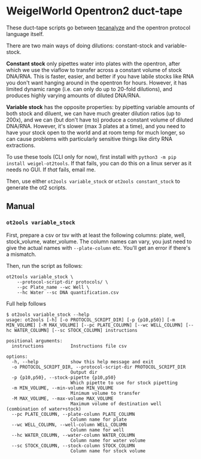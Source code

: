 # WeigelWorld Opentron2 duct-tape

These duct-tape scripts go between [tecanalyze](https://kdm9.shinyapps.io/tecanalyze) and the opentron protocol language itself.

There are two main ways of doing dilutions: constant-stock and variable-stock.

**Constant stock** only pipettes water into plates with the opentron, after which we use the viaflow to transfer across a constant volume of stock DNA/RNA. This is faster, easier, and better if you have labile stocks like RNA you don't want hanging around in the opentron for hours. However, it has limited dynamic range (i.e. can only do up to 20-fold dilutions), and produces highly varying amounts of diluted DNA/RNA.

**Variable stock** has the opposite properties: by pipetting variable amounts of both stock and diluent, we can have much greater dilution ratios (up to 200x), and we can (but don't have to) produce a constant volume of diluted DNA/RNA. However, it's slower (max 3 plates at a time), and you need to have your stock open to the world and at room temp for much longer, so can cause problems with particularly sensitive things like dirty RNA extractions.

To use these tools (CLI only for now), first install with `python3 -m pip install weigel-ot2tools`. If that fails, you can do this on a linux server as it needs no GUI. If *that* fails, email me.

Then, use either `ot2ools variable_stock` or `ot2ools constant_stock` to generate the ot2 scripts.


## Manual

### `ot2ools variable_stock`

First, prepare a csv or tsv with at least the following columns: plate, well, stock_volume, water_volume. The column names can vary, you just need to give the actual names with `--plate-column` etc. You'll get an error if there's a mismatch.

Then, run the script as follows:

```
ot2tools variable_stock \
	--protocol-script-dir protocols/ \
	--pc Plate_name --wc Well \
	--hc Water --sc DNA quantification.csv
```

Full help follows

```
$ ot2ools variable_stock --help
usage: ot2ools [-h] [-o PROTOCOL_SCRIPT_DIR] [-p {p10,p50}] [-m MIN_VOLUME] [-M MAX_VOLUME] [--pc PLATE_COLUMN] [--wc WELL_COLUMN] [--hc WATER_COLUMN] [--sc STOCK_COLUMN] instructions

positional arguments:
  instructions          Instructions file csv

options:
  -h, --help            show this help message and exit
  -o PROTOCOL_SCRIPT_DIR, --protocol-script-dir PROTOCOL_SCRIPT_DIR
                        Output dir
  -p {p10,p50}, --stock-pipette {p10,p50}
                        Which pipette to use for stock pipetting
  -m MIN_VOLUME, --min-volume MIN_VOLUME
                        Minimum volume to transfer
  -M MAX_VOLUME, --max-volume MAX_VOLUME
                        Maximum volume of destination well (combination of water+stock)
  --pc PLATE_COLUMN, --plate-column PLATE_COLUMN
                        Column name for plate
  --wc WELL_COLUMN, --well-column WELL_COLUMN
                        Column name for well
  --hc WATER_COLUMN, --water-column WATER_COLUMN
                        Column name for water volume
  --sc STOCK_COLUMN, --stock-column STOCK_COLUMN
                        Column name for stock volume
```
